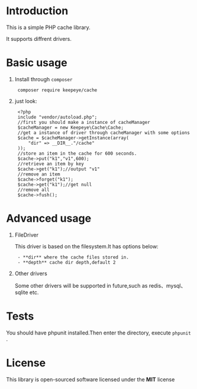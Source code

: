 Introduction
===============
This is a simple PHP cache library.

It supports diffrent drivers.

Basic usage
=======

1. Install through `composer`

        composer require keepeye/cache

2. just look:

        <?php
        include "vendor/autoload.php";
        //first you should make a instance of cacheManager
        $cacheManager = new Keepeye\Cache\Cache;
        //get a instance of driver through cacheManager with some options
        $cache = $cacheManager->getInstance(array(
            "dir" => __DIR__."/cache"
        ));
        //store an item in the cache for 600 seconds.
        $cache->put("k1","v1",600);
        //retrieve an item by key
        $cache->get("k1");//output "v1"
        //remove an item
        $cache->forget("k1");
        $cache->get("k1");//get null
        //remove all
        $cache->fush();


Advanced usage
===============

1. FileDriver

    This driver is based on the filesystem.It has options below:

        - **dir** where the cache files stored in.
        - **depth** cache dir depth,default 2

2. Other drivers

    Some other drivers will be supported in future,such as redis、mysql、sqlite etc.

Tests
=========
You should have phpunit installed.Then enter the directory, execute `phpunit` .

License
===========

This library is open-sourced software licensed under the **MIT** license
